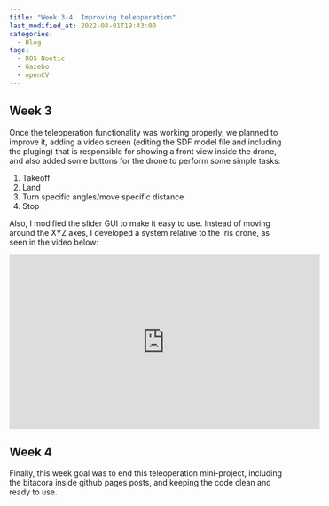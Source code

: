 ```yaml
---
title: "Week 3-4. Improving teleoperation"
last_modified_at: 2022-08-01T19:43:00
categories:
  - Blog
tags:
  - ROS Noetic
  - Gazebo
  - openCV
---
```

## Week 3
Once the teleoperation functionality was working properly, we planned to improve it, adding a video screen (editing the SDF model file and including the pluging) that is responsible for showing a front view inside the drone, and also added some buttons for the drone to perform some simple tasks:

1. Takeoff
2. Land
3. Turn specific angles/move specific distance
4. Stop

Also, I modified the slider GUI to make it easy to use. Instead of moving around the XYZ axes, I developed a system relative to the Iris drone, as seen in the video below:

<iframe width="560" height="315" src="https://www.youtube.com/embed/_XKJYMi-2PE" title="YouTube video player" frameborder="0" allow="accelerometer; autoplay; clipboard-write; encrypted-media; gyroscope; picture-in-picture" allowfullscreen></iframe>

## Week 4
Finally, this week goal was to end this teleoperation mini-project, including the bitacora inside github pages posts, and keeping the code clean and ready to use.
